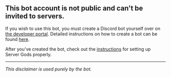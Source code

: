 ## This bot account is not public and can't be invited to servers.

If you wish to use this bot, you must create a Discord bot yourself over on [the developer portal](https://discord.com/developers/applications).
Detailed instructions on how to create a bot can be found [here](https://github.com/DV8FromTheWorld/JDA/wiki/3%29-Getting-Started#creating-a-discord-bot).

After you've created the bot, check out the [instructions](github.com/PattexPattex/ServerGods/blob/master/README.md#setup) for setting up Server Gods properly.

***
*This disclaimer is used purely by the bot.*